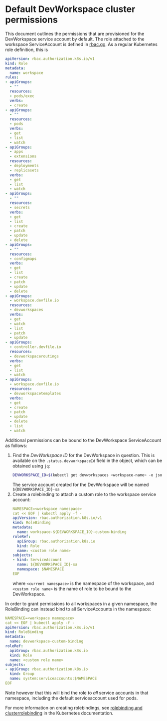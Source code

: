 # Default DevWorkspace cluster permissions

This document outlines the permissions that are provisioned for the DevWorkspace service account by default. The role attached to the workspace ServiceAccount is defined in [rbac.go](../pkg/provision/workspace/rbac.go). As a regular Kubernetes role definition, this is
```yaml
apiVersion: rbac.authorization.k8s.io/v1
kind: Role
metadata:
  name: workspace
rules:
- apiGroups:
  - ""
  resources:
  - pods/exec
  verbs:
  - create
- apiGroups:
  - ""
  resources:
  - pods
  verbs:
  - get
  - list
  - watch
- apiGroups:
  - apps
  - extensions
  resources:
  - deployments
  - replicasets
  verbs:
  - get
  - list
  - watch
- apiGroups:
  - ""
  resources:
  - secrets
  verbs:
  - get
  - list
  - create
  - patch
  - update
  - delete
- apiGroups:
  - ""
  resources:
  - configmaps
  verbs:
  - get
  - list
  - create
  - patch
  - update
  - delete
- apiGroups:
  - workspace.devfile.io
  resources:
  - devworkspaces
  verbs:
  - get
  - watch
  - list
  - patch
  - update
- apiGroups:
  - controller.devfile.io
  resources:
  - devworkspaceroutings
  verbs:
  - get
  - list
  - watch
- apiGroups:
  - workspace.devfile.io
  resources:
  - devworkspacetemplates
  verbs:
  - get
  - create
  - patch
  - update
  - delete
  - list
  - watch
```

Additional permissions can be bound to the DevWorkspace ServiceAccount as follows:

1. Find the *DevWorkspace ID* for the DevWorkspace in question. This is available on the `.status.devworkspaceId` field in the object, which can be obtained using `jq`:
    ```bash
    DEVWORKSPACE_ID=$(kubectl get devworkspaces <workspace-name> -o json | jq -r '.status.devworkspaceId')
    ```
    The service account created for the DevWorkspace will be named `${DEVWORKSPACE_ID}-sa`
2. Create a rolebinding to attach a custom role to the workspace service account:
    ```yaml
    NAMESPACE=<workspace namespace>
    cat << EOF | kubectl apply -f -
    apiVersion: rbac.authorization.k8s.io/v1
    kind: RoleBinding
    metadata:
      name: workspace-${DEVWORKSPACE_ID}-custom-binding
    roleRef:
      apiGroup: rbac.authorization.k8s.io
      kind: Role
      name: <custom role name>
    subjects:
    - kind: ServiceAccount
      name: ${DEVWORKSPACE_ID}-sa
      namespace: $NAMESPACE
    EOF
    ```
    where `<current namespace>` is the namespace of the workspace, and `<custom role name>` is the name of role to be bound to the DevWorkspace.

In order to grant permissions to all workspaces in a given namespace, the RoleBinding can instead bind to all ServiceAccounts in the namespace:
```yaml
NAMESPACE=<workspace namespace>
cat << EOF | kubectl apply -f -
apiVersion: rbac.authorization.k8s.io/v1
kind: RoleBinding
metadata:
  name: devworkspace-custom-binding
roleRef:
  apiGroup: rbac.authorization.k8s.io
  kind: Role
  name: <custom role name>
subjects:
- apiGroup: rbac.authorization.k8s.io
  kind: Group
  name: system:serviceaccounts:$NAMESPACE
EOF
```
Note however that this will bind the role to _all_ service accounts in that namespace, including the default serviceaccount used for pods.

For more information on creating rolebindings, see [rolebinding and clusterrolebinding](https://kubernetes.io/docs/reference/access-authn-authz/rbac/#rolebinding-and-clusterrolebinding) in the Kubernetes documentation.

